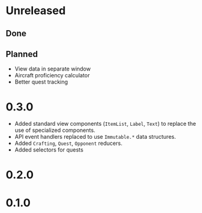 
# Unreleased

## Done

## Planned

* View data in separate window
* Aircraft proficiency calculator
* Better quest tracking

# 0.3.0

* Added standard view components (`ItemList`, `Label`, `Text`) to
  replace the use of specialized components.
* API event handlers replaced to use `Immutable.*` data structures.
* Added `Crafting`, `Quest`, `Opponent` reducers.
* Added selectors for quests

# 0.2.0

# 0.1.0
